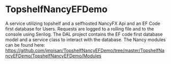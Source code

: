 # TopshelfNancyEFDemo


A service utilizing topshelf and a selfhosted NancyFX Api and an EF Code first database for Users.  Requests are logged to a rolling file and to the console using Serilog.  The DAL project contains the EF code first database model and a service class to interact with the database.  The Nancy modules can be found here: https://github.com/jmoisan/TopshelfNancyEFDemo/tree/master/TopshelfNancyEFDemo/TopshelfNancyEFDemo/Modules
